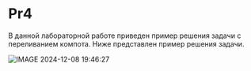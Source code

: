 # Pr4
В данной лабораторной работе приведен пример решения задачи с переливанием компота.
Ниже представлен пример решения задачи.

![IMAGE 2024-12-08 19:46:27](https://github.com/user-attachments/assets/00587ff2-774a-49f0-b344-dc388bdc59ad)
